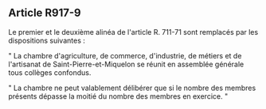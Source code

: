 Article R917-9
----
Le premier et le deuxième alinéa de l'article R. 711-71 sont remplacés par les
dispositions suivantes :

" La chambre d'agriculture, de commerce, d'industrie, de métiers et de
l'artisanat de Saint-Pierre-et-Miquelon se réunit en assemblée générale tous
collèges confondus.

" La chambre ne peut valablement délibérer que si le nombre des membres présents
dépasse la moitié du nombre des membres en exercice. "
